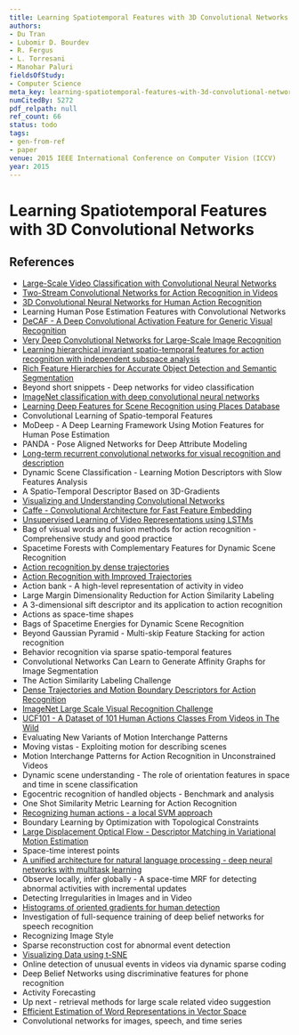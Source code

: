 ```yaml
---
title: Learning Spatiotemporal Features with 3D Convolutional Networks
authors:
- Du Tran
- Lubomir D. Bourdev
- R. Fergus
- L. Torresani
- Manohar Paluri
fieldsOfStudy:
- Computer Science
meta_key: learning-spatiotemporal-features-with-3d-convolutional-networks
numCitedBy: 5272
pdf_relpath: null
ref_count: 66
status: todo
tags:
- gen-from-ref
- paper
venue: 2015 IEEE International Conference on Computer Vision (ICCV)
year: 2015
---
```


# Learning Spatiotemporal Features with 3D Convolutional Networks

## References

- [Large-Scale Video Classification with Convolutional Neural Networks](./large-scale-video-classification-with-convolutional-neural-networks.md)
- [Two-Stream Convolutional Networks for Action Recognition in Videos](./two-stream-convolutional-networks-for-action-recognition-in-videos.md)
- [3D Convolutional Neural Networks for Human Action Recognition](./3d-convolutional-neural-networks-for-human-action-recognition.md)
- Learning Human Pose Estimation Features with Convolutional Networks
- [DeCAF - A Deep Convolutional Activation Feature for Generic Visual Recognition](./decaf-a-deep-convolutional-activation-feature-for-generic-visual-recognition.md)
- [Very Deep Convolutional Networks for Large-Scale Image Recognition](./very-deep-convolutional-networks-for-large-scale-image-recognition.md)
- [Learning hierarchical invariant spatio-temporal features for action recognition with independent subspace analysis](./learning-hierarchical-invariant-spatio-temporal-features-for-action-recognition-with-independent-subspace-analysis.md)
- [Rich Feature Hierarchies for Accurate Object Detection and Semantic Segmentation](./rich-feature-hierarchies-for-accurate-object-detection-and-semantic-segmentation.md)
- Beyond short snippets - Deep networks for video classification
- [ImageNet classification with deep convolutional neural networks](./imagenet-classification-with-deep-convolutional-neural-networks.md)
- [Learning Deep Features for Scene Recognition using Places Database](./learning-deep-features-for-scene-recognition-using-places-database.md)
- Convolutional Learning of Spatio-temporal Features
- MoDeep - A Deep Learning Framework Using Motion Features for Human Pose Estimation
- PANDA - Pose Aligned Networks for Deep Attribute Modeling
- [Long-term recurrent convolutional networks for visual recognition and description](./long-term-recurrent-convolutional-networks-for-visual-recognition-and-description.md)
- Dynamic Scene Classification - Learning Motion Descriptors with Slow Features Analysis
- A Spatio-Temporal Descriptor Based on 3D-Gradients
- [Visualizing and Understanding Convolutional Networks](./visualizing-and-understanding-convolutional-networks.md)
- [Caffe - Convolutional Architecture for Fast Feature Embedding](./caffe-convolutional-architecture-for-fast-feature-embedding.md)
- [Unsupervised Learning of Video Representations using LSTMs](./unsupervised-learning-of-video-representations-using-lstms.md)
- Bag of visual words and fusion methods for action recognition - Comprehensive study and good practice
- Spacetime Forests with Complementary Features for Dynamic Scene Recognition
- [Action recognition by dense trajectories](./action-recognition-by-dense-trajectories.md)
- [Action Recognition with Improved Trajectories](./action-recognition-with-improved-trajectories.md)
- Action bank - A high-level representation of activity in video
- Large Margin Dimensionality Reduction for Action Similarity Labeling
- A 3-dimensional sift descriptor and its application to action recognition
- Actions as space-time shapes
- Bags of Spacetime Energies for Dynamic Scene Recognition
- Beyond Gaussian Pyramid - Multi-skip Feature Stacking for action recognition
- Behavior recognition via sparse spatio-temporal features
- Convolutional Networks Can Learn to Generate Affinity Graphs for Image Segmentation
- The Action Similarity Labeling Challenge
- [Dense Trajectories and Motion Boundary Descriptors for Action Recognition](./dense-trajectories-and-motion-boundary-descriptors-for-action-recognition.md)
- [ImageNet Large Scale Visual Recognition Challenge](./imagenet-large-scale-visual-recognition-challenge.md)
- [UCF101 - A Dataset of 101 Human Actions Classes From Videos in The Wild](./ucf101-a-dataset-of-101-human-actions-classes-from-videos-in-the-wild.md)
- Evaluating New Variants of Motion Interchange Patterns
- Moving vistas - Exploiting motion for describing scenes
- Motion Interchange Patterns for Action Recognition in Unconstrained Videos
- Dynamic scene understanding - The role of orientation features in space and time in scene classification
- Egocentric recognition of handled objects - Benchmark and analysis
- One Shot Similarity Metric Learning for Action Recognition
- [Recognizing human actions - a local SVM approach](./recognizing-human-actions-a-local-svm-approach.md)
- Boundary Learning by Optimization with Topological Constraints
- [Large Displacement Optical Flow - Descriptor Matching in Variational Motion Estimation](./large-displacement-optical-flow-descriptor-matching-in-variational-motion-estimation.md)
- Space-time interest points
- [A unified architecture for natural language processing - deep neural networks with multitask learning](./a-unified-architecture-for-natural-language-processing-deep-neural-networks-with-multitask-learning.md)
- Observe locally, infer globally - A space-time MRF for detecting abnormal activities with incremental updates
- Detecting Irregularities in Images and in Video
- [Histograms of oriented gradients for human detection](./histograms-of-oriented-gradients-for-human-detection.md)
- Investigation of full-sequence training of deep belief networks for speech recognition
- Recognizing Image Style
- Sparse reconstruction cost for abnormal event detection
- [Visualizing Data using t-SNE](./visualizing-data-using-t-sne.md)
- Online detection of unusual events in videos via dynamic sparse coding
- Deep Belief Networks using discriminative features for phone recognition
- Activity Forecasting
- Up next - retrieval methods for large scale related video suggestion
- [Efficient Estimation of Word Representations in Vector Space](./efficient-estimation-of-word-representations-in-vector-space.md)
- Convolutional networks for images, speech, and time series
